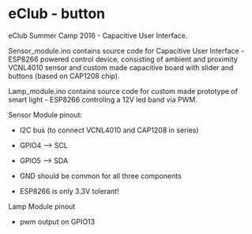 # eClub - button
eClub Summer Camp 2016 - Capacitive User Interface. 

Sensor_module.ino contains source code for Capacitive User Interface - ESP8266 powered control device, consisting of ambient and proximity VCNL4010 sensor and custom made capacitive board with slider and buttons (based on CAP1208 chip).

Lamp_module.ino contains source code for custom made prototype of smart light - ESP8266 controling a 12V led band via PWM.

Sensor Module pinout:

- I2C bus (to connect VCNL4010 and CAP1208 in series)

- GPIO4 --> SCL
  
- GPIO5 --> SDA
  
- GND should be common for all three components
  
- ESP8266 is only 3.3V tolerant!
  
Lamp Module pinout

- pwm output on GPIO13
